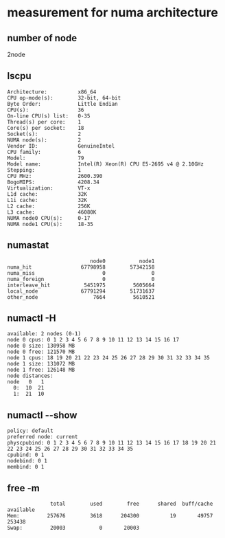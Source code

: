 # measurement for numa architecture

## number of node
2node

## lscpu
<pre><code>Architecture:          x86_64
CPU op-mode(s):        32-bit, 64-bit
Byte Order:            Little Endian
CPU(s):                36
On-line CPU(s) list:   0-35
Thread(s) per core:    1
Core(s) per socket:    18
Socket(s):             2
NUMA node(s):          2
Vendor ID:             GenuineIntel
CPU family:            6
Model:                 79
Model name:            Intel(R) Xeon(R) CPU E5-2695 v4 @ 2.10GHz
Stepping:              1
CPU MHz:               2600.390
BogoMIPS:              4208.34
Virtualization:        VT-x
L1d cache:             32K
L1i cache:             32K
L2 cache:              256K
L3 cache:              46080K
NUMA node0 CPU(s):     0-17
NUMA node1 CPU(s):     18-35</code></pre>

## numastat
<pre><code>                           node0           node1
numa_hit                67798958        57342158
numa_miss                      0               0
numa_foreign                   0               0
interleave_hit           5451975         5605664
local_node              67791294        51731637
other_node                  7664         5610521
</code></pre>

## numactl -H
<pre><code>available: 2 nodes (0-1)
node 0 cpus: 0 1 2 3 4 5 6 7 8 9 10 11 12 13 14 15 16 17
node 0 size: 130958 MB
node 0 free: 121570 MB
node 1 cpus: 18 19 20 21 22 23 24 25 26 27 28 29 30 31 32 33 34 35
node 1 size: 131072 MB
node 1 free: 126148 MB
node distances:
node   0   1 
  0:  10  21 
  1:  21  10 
</code></pre>


## numactl --show
<pre><code>policy: default
preferred node: current
physcpubind: 0 1 2 3 4 5 6 7 8 9 10 11 12 13 14 15 16 17 18 19 20 21 22 23 24 25 26 27 28 29 30 31 32 33 34 35 
cpubind: 0 1 
nodebind: 0 1 
membind: 0 1 
</code></pre>


## free -m
<pre><code>              total        used        free      shared  buff/cache   available
Mem:         257676        3618      204300          19       49757      253438
Swap:         20003           0       20003
</pre></code>




